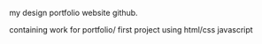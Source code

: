my design portfolio website github. 

containing work for portfolio/ first project using html/css javascript
